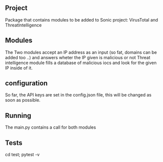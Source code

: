 ## Project
Package that contains modules to be added to Sonic project: VirusTotal and ThreatIntelligence

## Modules
The Two modules accept an IP address as an input (so fat, domains can be added too ..) and answers wheter the IP given is malicious or not
Threat intelligence module fills  a database of malicious iocs and look for the given IP inside of it.

## configuration
So far, the API keys are set in the config.json file, this will be changed as soon as possible.

## Running
The main.py contains a call for both modules

## Tests
cd test; pytest -v
